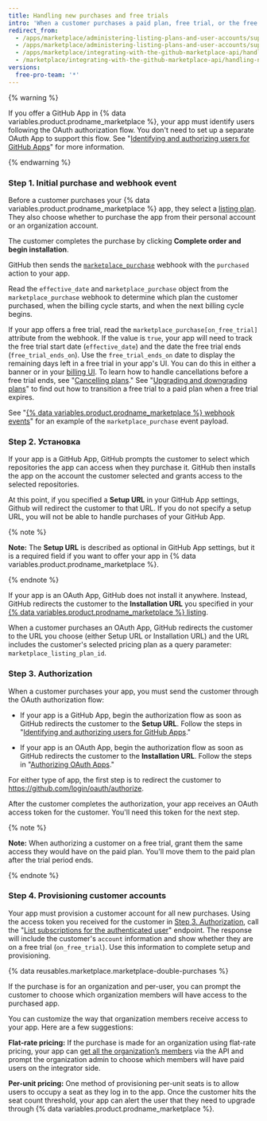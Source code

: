```yaml
---
title: Handling new purchases and free trials
intro: 'When a customer purchases a paid plan, free trial, or the free version of your {% data variables.product.prodname_marketplace %} app, you''ll receive the [`marketplace_purchase` event](/marketplace/integrating-with-the-github-marketplace-api/github-marketplace-webhook-events) webhook with the `purchased` action, which kicks off the purchasing flow.'
redirect_from:
  - /apps/marketplace/administering-listing-plans-and-user-accounts/supporting-purchase-plans-for-github-apps/
  - /apps/marketplace/administering-listing-plans-and-user-accounts/supporting-purchase-plans-for-oauth-apps/
  - /apps/marketplace/integrating-with-the-github-marketplace-api/handling-new-purchases-and-free-trials/
  - /marketplace/integrating-with-the-github-marketplace-api/handling-new-purchases-and-free-trials
versions:
  free-pro-team: '*'
---
```




{% warning %}

If you offer a GitHub App in {% data variables.product.prodname_marketplace %}, your app must identify users following the OAuth authorization flow. You don't need to set up a separate OAuth App to support this flow. See "[Identifying and authorizing users for GitHub Apps](/apps/building-github-apps/identifying-and-authorizing-users-for-github-apps/)" for more information.

{% endwarning %}

### Step 1. Initial purchase and webhook event

Before a customer purchases your {% data variables.product.prodname_marketplace %} app, they select a [listing plan](/marketplace/selling-your-app/github-marketplace-pricing-plans/). They also choose whether to purchase the app from their personal account or an organization account.

The customer completes the purchase by clicking **Complete order and begin installation**.

GitHub then sends the [`marketplace_purchase`](/webhooks/event-payloads/#marketplace_purchase) webhook with the `purchased` action to your app.

Read the `effective_date` and `marketplace_purchase` object from the `marketplace_purchase` webhook to determine which plan the customer purchased, when the billing cycle starts, and when the next billing cycle begins.

If your app offers a free trial, read the `marketplace_purchase[on_free_trial]` attribute from the webhook. If the value is `true`, your app will need to track the free trial start date (`effective_date`) and the date the free trial ends (`free_trial_ends_on`). Use the `free_trial_ends_on` date to display the remaining days left in a free trial in your app's UI. You can do this in either a banner or in your [billing UI](/marketplace/selling-your-app/billing-customers-in-github-marketplace/#providing-billing-services-in-your-apps-ui). To learn how to handle cancellations before a free trial ends, see "[Cancelling plans](/marketplace/integrating-with-the-github-marketplace-api/cancelling-plans/)." See "[Upgrading and downgrading plans](/marketplace/integrating-with-the-github-marketplace-api/upgrading-and-downgrading-plans/)" to find out how to transition a free trial to a paid plan when a free trial expires.

See "[{% data variables.product.prodname_marketplace %} webhook events](/marketplace/integrating-with-the-github-marketplace-api/github-marketplace-webhook-events/)" for an example of the `marketplace_purchase` event payload.

### Step 2. Установка

If your app is a GitHub App, GitHub prompts the customer to select which repositories the app can access when they purchase it. GitHub then installs the app on the account the customer selected  and grants access to the selected repositories.

At this point, if you specified a **Setup URL** in your GitHub App settings, Github will redirect the customer to that URL. If you do not specify a setup URL, you will not be able to handle purchases of your GitHub App.

{% note %}

**Note:** The **Setup URL** is described as optional in GitHub App settings, but it is a required field if you want to offer your app in {% data variables.product.prodname_marketplace %}.

{% endnote %}

If your app is an OAuth App, GitHub does not install it anywhere. Instead, GitHub redirects the customer to the **Installation URL** you specified in your [{% data variables.product.prodname_marketplace %} listing](/marketplace/listing-on-github-marketplace/writing-github-marketplace-listing-descriptions/#listing-urls).

When a customer purchases an OAuth App, GitHub redirects the customer to the URL you choose (either Setup URL or Installation URL) and the URL includes the customer's selected pricing plan as a query parameter: `marketplace_listing_plan_id`.

### Step 3. Authorization

When a customer purchases your app, you must send the customer through the OAuth authorization flow:

* If your app is a GitHub App, begin the authorization flow as soon as GitHub redirects the customer to the **Setup URL**. Follow the steps in "[Identifying and authorizing users for GitHub Apps](/apps/building-github-apps/identifying-and-authorizing-users-for-github-apps/)."

* If your app is an OAuth App, begin the authorization flow as soon as GitHub redirects the customer to the **Installation URL**. Follow the steps in "[Authorizing OAuth Apps](/apps/building-oauth-apps/authorizing-oauth-apps/)."

For either type of app, the first step is to redirect the customer to https://github.com/login/oauth/authorize.

After the customer completes the authorization, your app receives an OAuth access token for the customer. You'll need this token for the next step.

{% note %}

**Note:** When authorizing a customer on a free trial, grant them the same access they would have on the paid plan.  You'll move them to the paid plan after the trial period ends.

{% endnote %}

### Step 4. Provisioning customer accounts

Your app must provision a customer account for all new purchases. Using the access token you received for the customer in [Step 3. Authorization](#step-3-authorization), call the "[List subscriptions for the authenticated user](/v3/apps/marketplace/#list-subscriptions-for-the-authenticated-user)" endpoint. The response will include the customer's `account` information and show whether they are on a free trial (`on_free_trial`). Use this information to complete setup and provisioning.

{% data reusables.marketplace.marketplace-double-purchases %}

If the purchase is for an organization and per-user, you can prompt the customer to choose which organization members will have access to the purchased app.

You can customize the way that organization members receive access to your app. Here are a few suggestions:

**Flat-rate pricing:** If the purchase is made for an organization using flat-rate pricing, your app can [get all the organization’s members](/v3/orgs/members/#list-organization-members) via the API and prompt the organization admin to choose which members will have paid users on the integrator side.

**Per-unit pricing:** One method of provisioning per-unit seats is to allow users to occupy a seat as they log in to the app. Once the customer hits the seat count threshold, your app can alert the user that they need to upgrade through {% data variables.product.prodname_marketplace %}.
